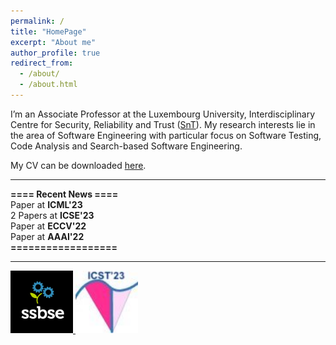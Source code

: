 ```yaml
---
permalink: /
title: "HomePage"
excerpt: "About me"
author_profile: true
redirect_from: 
  - /about/
  - /about.html
---
```


I’m an Associate Professor at the Luxembourg University, Interdisciplinary Centre for Security, Reliability and Trust ([SnT](https://wwwfr.uni.lu/snt)). My research interests lie in the area of Software Engineering with particular focus on Software Testing, Code Analysis and Search-based Software Engineering. 

My CV can be downloaded [here](publications/pdfs/cv-Feb23.pdf).

---------------------------------------------------------------------------------------------------------------------------------------------------------

**==== Recent News ====**<br/>
Paper at **ICML'23**<br/>
2 Papers at **ICSE'23**<br/>
Paper at **ECCV'22**<br/>
Paper at **AAAI'22**<br/>
**==================**<br/>

---------------------------------------------------------------------------------------------------------------------------------------------------------
<a href="https://conf.researchr.org/home/ssbse-2022">
      <img src="/images/avatar-icon.png" width="100" height="100">
</a>


<a href="https://conf.researchr.org/home/icst-2023">
      <img src="/images/ICST.jpeg" width="100" height="100">
</a>


